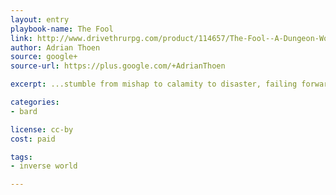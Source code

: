 ```yaml
---
layout: entry
playbook-name: The Fool
link: http://www.drivethrurpg.com/product/114657/The-Fool--A-Dungeon-World-Playbook
author: Adrian Thoen
source: google+
source-url: https://plus.google.com/+AdrianThoen

excerpt: ...stumble from mishap to calamity to disaster, failing forward and unwittingly leaving destruction in your wake. If you ever wanted to play a bungling buffoon and leave your party in stitches - figurative and literal, The Fool is your chance!

categories:
- bard

license: cc-by
cost: paid

tags:
- inverse world

---
```

